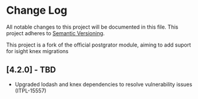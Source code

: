 # Change Log
All notable changes to this project will be documented in this file.
This project adheres to [Semantic Versioning](http://semver.org/).

This project is a fork of the official postgrator module, aiming to add suport for isight knex migrations

## [4.2.0] - TBD
- Upgraded lodash and knex dependencies to resolve vulnerability issues (ITPL-15557)